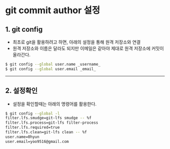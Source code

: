 # git commit author 설정

## 1. git config

- 최초로 git을 활용하려고 하면, 아래의 설정을 통해 원격 저장소와 연결
- 원격 저장소와 이름은 달라도 되지만 이메일은 같아야 제대로 원격 저장소에 커밋이 올라간다.

```bash
$ git config --global user.name _username_
$ git config --global user.email _email_
```

---



## 2. 설정확인

- 설정을 확인할때는 아래의 명령어를 활용한다.

```bash
$ git config --global -l
filter.lfs.smudge=git-lfs smudge -- %f
filter.lfs.process=git-lfs filter-process
filter.lfs.required=true
filter.lfs.clean=git-lfs clean -- %f
user.name=0hyun
user.email=yoo9516@gmail.com
```
